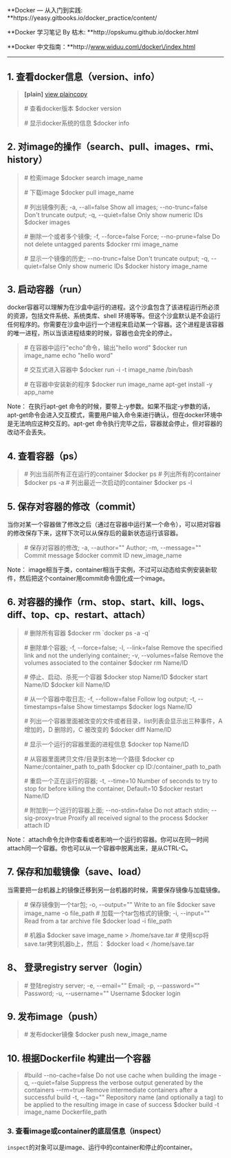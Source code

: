 **Docker — 从入门到实践: **https:\/\/yeasy.gitbooks.io\/docker\_practice\/content\/

**Docker 学习笔记 By 枯木: **http:\/\/opskumu.github.io\/docker.html

**Docker 中文指南：**http:\/\/www.widuu.com\/docker\/index.html

---

## 1. 查看docker信息（version、info）

> **\[plain\]** [view plain](http://blog.csdn.net/we_shell/article/details/38368137# "view plain")[copy](http://blog.csdn.net/we_shell/article/details/38368137# "copy")
> 
> \# 查看docker版本
> $docker version
> 
> \# 显示docker系统的信息
> $docker info

## 2. 对image的操作（search、pull、images、rmi、history）

> \# 检索image
> $docker search image\_name
> 
> \# 下载image
> $docker pull image\_name
> 
> \# 列出镜像列表; -a, --all=false Show all images; --no-trunc=false Don't truncate output; -q, --quiet=false Only show numeric IDs
> $docker images
> 
> \# 删除一个或者多个镜像; -f, --force=false Force; --no-prune=false Do not delete untagged parents
> $docker rmi image\_name
> 
> \# 显示一个镜像的历史; --no-trunc=false Don't truncate output; -q, --quiet=false Only show numeric IDs
> $docker history image\_name

## 3. 启动容器（run）

docker容器可以理解为在沙盒中运行的进程。这个沙盒包含了该进程运行所必须的资源，包括文件系统、系统类库、shell 环境等等。但这个沙盒默认是不会运行任何程序的。你需要在沙盒中运行一个进程来启动某一个容器。这个进程是该容器的唯一进程，所以当该进程结束的时候，容器也会完全的停止。

> \# 在容器中运行"echo"命令，输出"hello word"
> $docker run image\_name echo "hello word"
> 
> \# 交互式进入容器中
> $docker run -i -t image\_name \/bin\/bash
> 
> \# 在容器中安装新的程序
> $docker run image\_name apt-get install -y app\_name

Note： 在执行apt-get 命令的时候，要带上-y参数。如果不指定-y参数的话，apt-get命令会进入交互模式，需要用户输入命令来进行确认，但在docker环境中是无法响应这种交互的。apt-get 命令执行完毕之后，容器就会停止，但对容器的改动不会丢失。

## 4. 查看容器（ps）

> \# 列出当前所有正在运行的container
> $docker ps
> \# 列出所有的container
> $docker ps -a
> \# 列出最近一次启动的container
> $docker ps -l

## 5. 保存对容器的修改（commit）

当你对某一个容器做了修改之后（通过在容器中运行某一个命令），可以把对容器的修改保存下来，这样下次可以从保存后的最新状态运行该容器。

> \# 保存对容器的修改; -a, --author="" Author; -m, --message="" Commit message
> $docker commit ID new\_image\_name

Note： image相当于类，container相当于实例，不过可以动态给实例安装新软件，然后把这个container用commit命令固化成一个image。

## 6. 对容器的操作（rm、stop、start、kill、logs、diff、top、cp、restart、attach）

> \# 删除所有容器
> $docker rm \`docker ps -a -q\`
> 
> \# 删除单个容器; -f, --force=false; -l, --link=false Remove the specified link and not the underlying container; -v, --volumes=false Remove the volumes associated to the container
> $docker rm Name\/ID
> 
> \# 停止、启动、杀死一个容器
> $docker stop Name\/ID
> $docker start Name\/ID
> $docker kill Name\/ID
> 
> \# 从一个容器中取日志; -f, --follow=false Follow log output; -t, --timestamps=false Show timestamps
> $docker logs Name\/ID
> 
> \# 列出一个容器里面被改变的文件或者目录，list列表会显示出三种事件，A 增加的，D 删除的，C 被改变的
> $docker diff Name\/ID
> 
> \# 显示一个运行的容器里面的进程信息
> $docker top Name\/ID
> 
> \# 从容器里面拷贝文件\/目录到本地一个路径
> $docker cp Name:\/container\_path to\_path
> $docker cp ID:\/container\_path to\_path
> 
> \# 重启一个正在运行的容器; -t, --time=10 Number of seconds to try to stop for before killing the container, Default=10
> $docker restart Name\/ID
> 
> \# 附加到一个运行的容器上面; --no-stdin=false Do not attach stdin; --sig-proxy=true Proxify all received signal to the process
> $docker attach ID

Note： attach命令允许你查看或者影响一个运行的容器。你可以在同一时间attach同一个容器。你也可以从一个容器中脱离出来，是从CTRL-C。

## 7. 保存和加载镜像（save、load）

当需要把一台机器上的镜像迁移到另一台机器的时候，需要保存镜像与加载镜像。

> \# 保存镜像到一个tar包; -o, --output="" Write to an file
> $docker save image\_name -o file\_path
> \# 加载一个tar包格式的镜像; -i, --input="" Read from a tar archive file
> $docker load -i file\_path
> 
> \# 机器a
> $docker save image\_name &gt; \/home\/save.tar
> \# 使用scp将save.tar拷到机器b上，然后：
> $docker load &lt; \/home\/save.tar

## 8、 登录registry server（login）

> \# 登陆registry server; -e, --email="" Email; -p, --password="" Password; -u, --username="" Username
> $docker login

## 9. 发布image（push）

> \# 发布docker镜像
> $docker push new\_image\_name

## 10. 根据Dockerfile 构建出一个容器

> \#build
>  --no-cache=false Do not use cache when building the image
>  -q, --quiet=false Suppress the verbose output generated by the containers
>  --rm=true Remove intermediate containers after a successful build
>  -t, --tag="" Repository name \(and optionally a tag\) to be applied to the resulting image in case of success
> $docker build -t image\_name Dockerfile\_path

### **3. 查看image或container的底层信息（inspect）**

`inspect`的对象可以是image、运行中的container和停止的container。


